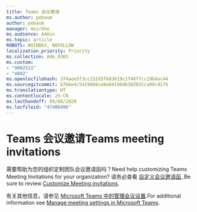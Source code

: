 ```yaml
---
title: Teams 会议邀请
ms.author: pebaum
author: pebaum
manager: mnirkhe
ms.audience: Admin
ms.topic: article
ROBOTS: NOINDEX, NOFOLLOW
localization_priority: Priority
ms.collection: Adm_O365
ms.custom:
- "9002511"
- "4892"
ms.openlocfilehash: 374aee5f3cc152d3fb03619c1748f7cc19b4ac44
ms.sourcegitcommit: b7bbe4c5419668ce8e84196db382032ca09cd176
ms.translationtype: HT
ms.contentlocale: zh-CN
ms.lasthandoff: 09/08/2020
ms.locfileid: "47406496"
---
```

# <a name="teams-meeting-invitations"></a><span data-ttu-id="006a7-102">Teams 会议邀请</span><span class="sxs-lookup"><span data-stu-id="006a7-102">Teams meeting invitations</span></span>

<span data-ttu-id="006a7-103">需要帮助为您的组织定制团队会议邀请函吗？</span><span class="sxs-lookup"><span data-stu-id="006a7-103">Need help customizing Teams Meeting Invitations for your organization?</span></span> <span data-ttu-id="006a7-104">请务必查看 [自定义会议邀请函 ](https://docs.microsoft.com/microsoftteams/meeting-settings-in-teams#customize-meeting-invitations).</span><span class="sxs-lookup"><span data-stu-id="006a7-104">Be sure to review [Customize Meeting invitations](https://docs.microsoft.com/microsoftteams/meeting-settings-in-teams#customize-meeting-invitations).</span></span>  

<span data-ttu-id="006a7-105">有关其他信息，请参见 [Microsoft Teams 中的管理会议设置](https://docs.microsoft.com/microsoftteams/meeting-settings-in-teams).</span><span class="sxs-lookup"><span data-stu-id="006a7-105">For additional information see [Manage meeting settings in Microsoft Teams](https://docs.microsoft.com/microsoftteams/meeting-settings-in-teams).</span></span>
